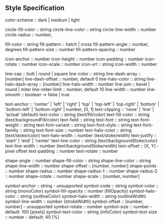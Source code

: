 ## Style Specification

color-scheme :: dark | medium | light

circle-fill-color :: string
circle-line-color :: string
circle-line-width :: number
circle-radius :: number,

fill-color :: string
fill-pattern :: hatch | cross
fill-pattern-angle :: number, degrees
fill-pattern-size :: number
fill-pattern-spacing :: number

icon-anchor :: number
icon-height :: number
icon-padding :: number
icon-rotate :: number
icon-scale :: number
icon-url :: string
icon-width :: number

line-cap :: butt | round | square
line-color :: string
line-dash-array :: [number]
line-dash-offset :: number, default 0
line-halo-color :: string
line-halo-dash-array :: [number]
line-halo-width :: number
line-join :: bevel | round | miter
line-miter-limit :: number, default 10
line-width :: number
line-smooth :: boolean -> false | true

text-anchor :: 'center' | 'left' | 'right' |
	'top' | 'top-left' | 'top-right' |
	'bottom' | 'bottom-left' | 'bottom-right' |
	number, [0, 1]
text-clipping :: 'none' | 'line' | 'actual' (default)
text-color :: string (text/fill/color)
text-fill-color :: string (text/backgroundFill/color)
text-field :: string
text-font :: string
text-font-weight :: string
text-font-variant :: string
text-font-style :: string
text-font-familiy :: string
text-font-size :: number
text-halo-color :: string (text/stoke/color)
text-halo-width :: number (text/stoke/width)
text-justify :: 'start' | 'end' | 'center'
text-line-color :: string (text/backgroundStoke/color)
text-line-width :: number (text/backgroundStoke/width)
text-offset :: [X, Y] - pixel offset
text-padding :: number
text-rotate :: number

shape-angle :: number
shape-fill-color :: string
shape-line-color :: string
shape-line-width :: number
shape-offset :: [number, number]
shape-points :: number
shape-radius :: number
shape-radius-1 :: number
shape-radius-2 :: number
shape-rotate :: number
shape-scale :: [number, number]

symbol-anchor :: string - unsupported
symbol-code :: string
symbol-color :: string (monoColor)
symbol-fill-opacity :: number (fillOpacity)
symbol-halo-color :: string (outlineColor)
symbol-halo-width :: string (outlineWidth)
symbol-line-width :: number (strokeWidth)
symbol-offset :: [number, number] - unsupported
symbol-rotate :: number
symbol-size :: number - default: 100 [pixels]
symbol-text-color :: string (infoColor)
symbol-text-size :: number - default: 40 [%]
